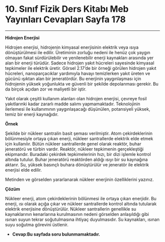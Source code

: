# 10. Sınıf Fizik Ders Kitabı Meb Yayınları Cevapları Sayfa 178

---

**Hidrojen Enerjisi**

Hidrojen enerjisi, hidrojenin kimyasal enerjisinin elektrik veya ısıya dönüştürülmesi ile edilir. Üretiminin zorluğu nedeni ile henüz çok yaygın olmayan fakat sürdürülebilir ve yenilenebilir enerji kaynakları arasında yer alan bir enerji türüdür. Sadece hidrojen yakıt hücreleri sayesinde kimyasal tepkimeler ile elektrik üretir. Görsel 2.17’de bir örneği görülen hidrojen yakıt hücreleri, nanoparçacıklar yardımıyla havayı temizlerken yakıt üreten ve gücünü ışıktan alan bir jeneratördür. Bu enerjinin yaygınlaşması için hidrojenin yüksek yoğunlukta ve güvenli bir şekilde depolanması gerekir. Bu da birçok açıdan zor ve maliyetli bir iştir.

Yakıt olarak çeşitli kullanım alanları olan hidrojen enerjisi, çevreye fosil yakıtlarınki kadar zararlı madde salımı yapmamaktadır. Teknolojinin ilerlemesi ile kullanımının yaygınlaşacağı düşünülen, potansiyeli yüksek, temiz bir enerji kaynağıdır.

**Örnek**

Şekilde bir nükleer santralin basit şeması verilmiştir. Atom çekirdeklerinin bölünmesiyle ortaya çıkan enerji, nükleer santrallerde elektrik elde etmek için kullanılır. Bütün nükleer santrallerde genel olarak reaktör, buhar jeneratörü ve türbin vardır. Reaktör, nükleer tepkimenin gerçekleştiği ekipmandır. Buradaki çekirdek tepkimelerinin hızı, bir dizi işlemle kontrol altında tutulur. Buhar jeneratörü reaktörden aldığı ısıyı bir su kaynağına aktarır. Su, yüksek basınçlı buhara dönüştürülür ve jeneratör ile elektrik enerjisi elde edilir.

Metinden ve görselden yararlanarak nükleer enerjinin özelliklerini yazınız.

**Çözüm**

Nükleer enerji, atom çekirdeklerinin bölünmesi ile ortaya çıkan enerjidir. Bu enerji, ısı olarak açığa çıkar ve nükleer santrallerde kontrol altında tutularak elektrik enerjisine dönüştürülür. Nükleer santrallerin genellikle su kaynaklarının kenarlarına kurulmasının nedeni görselden anlaşıldığı gibi ısınan suyun tekrar soğutulmasına ihtiyaç duyulmasıdır. Su kaynakları, ısınan suyu soğutma görevini üstlenir.

-   **Cevap**:**Bu sayfada soru bulunmamaktadır.**